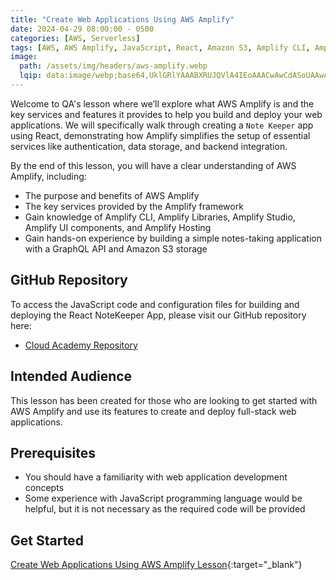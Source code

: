 ```yaml
---
title: "Create Web Applications Using AWS Amplify"
date: 2024-04-29 08:00:00 - 0500
categories: [AWS, Serverless]
tags: [AWS, AWS Amplify, JavaScript, React, Amazon S3, Amplify CLI, Amplify Studio]
image: 
  path: /assets/img/headers/aws-amplify.webp
  lqip: data:image/webp;base64,UklGRlYAAABXRUJQVlA4IEoAAACwAwCdASoUAAwAPzmEuVOvKKWisAgB4CcJZgC7ABbAVNPFhBG/IADQWBVR9bSY6/uv1roUDE86BxJWj1jPOsuLa+NYP8q9CYjIAA==
---
```


Welcome to QA's lesson where we’ll explore what AWS Amplify is and the key services and features it provides to help you build and deploy your web applications. We will specifically walk through creating a `Note Keeper` app using React, demonstrating how Amplify simplifies the setup of essential services like authentication, data storage, and backend integration. 

By the end of this lesson, you will have a clear understanding of AWS Amplify, including:
- The purpose and benefits of AWS Amplify
- The key services provided by the Amplify framework
- Gain knowledge of Amplify CLI, Amplify Libraries, Amplify Studio, Amplify UI components, and Amplify Hosting
- Gain hands-on experience by building a simple notes-taking application with a GraphQL API and Amazon S3 storage

## GitHub Repository
To access the JavaScript code and configuration files for building and deploying the React NoteKeeper App, please visit our GitHub repository here:
- <a href="https://github.com/cloudacademy/create-web-applications-using-aws-amplify" target="_blank">Cloud Academy Repository</a>

## Intended Audience
This lesson has been created for those who are looking to get started with AWS Amplify and use its features to create and deploy full-stack web applications.

## Prerequisites
- You should have a familiarity with web application development concepts
- Some experience with JavaScript programming language would be helpful, but it is not necessary as the required code will be provided

## Get Started
[Create Web Applications Using AWS Amplify Lesson](https://cloudacademy.com/course/create-web-applications-using-aws-amplify-1/introduction-15042024201555/){:target="_blank"}